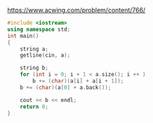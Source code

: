 https://www.acwing.com/problem/content/766/

```c++
#include <iostream>
using namespace std;
int main()
{
    string a;
    getline(cin, a);

    string b;
    for (int i = 0; i + 1 < a.size(); i ++ ) 
        b += (char)(a[i] + a[i + 1]);
    b += (char)(a[0] + a.back());

    cout << b << endl;
    return 0;
}
```
